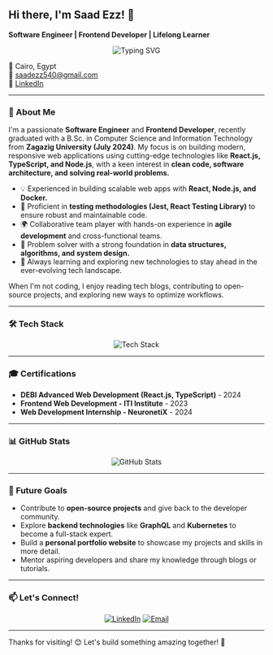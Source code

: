 ## Hi there, I'm Saad Ezz! 👋

**Software Engineer | Frontend Developer | Lifelong Learner**

<p align="center">
  <img src="https://readme-typing-svg.demolab.com?font=Fira+Code&weight=600&size=24&duration=4000&pause=500&color=F75C7E&width=600&lines=Software+Engineer+%7C+Frontend+Developer;Passionate+about+Web+Development;Open+to+Collaboration+and+New+Opportunities" alt="Typing SVG" />
</p>

📍 Cairo, Egypt  
📧 [saadezz540@gmail.com](mailto:saadezz540@gmail.com)  
🔗 [LinkedIn](https://www.linkedin.com/in/saad-ezz-eldin-404138202)  

---

### 🚀 About Me

I'm a passionate **Software Engineer** and **Frontend Developer**, recently graduated with a B.Sc. in Computer Science and Information Technology from **Zagazig University (July 2024)**. My focus is on building modern, responsive web applications using cutting-edge technologies like **React.js, TypeScript, and Node.js**, with a keen interest in **clean code, software architecture, and solving real-world problems.**

- 💡 Experienced in building scalable web apps with **React, Node.js, and Docker.**
- 🧪 Proficient in **testing methodologies (Jest, React Testing Library)** to ensure robust and maintainable code.
- 🌍 Collaborative team player with hands-on experience in **agile development** and cross-functional teams.
- 🔧 Problem solver with a strong foundation in **data structures, algorithms, and system design.**
- 🎯 Always learning and exploring new technologies to stay ahead in the ever-evolving tech landscape.

When I'm not coding, I enjoy reading tech blogs, contributing to open-source projects, and exploring new ways to optimize workflows.

---

### 🛠️ Tech Stack

<p align="center">
  <img src="https://skillicons.dev/icons?i=react,typescript,nodejs,mongodb,html,css,sass,bootstrap,docker,git,github&perline=6" alt="Tech Stack" />
</p>

---

### 🎓 Certifications
- **DEBI Advanced Web Development (React.js, TypeScript)** - 2024
- **Frontend Web Development - ITI Institute** - 2023
- **Web Development Internship - NeuronetiX** - 2024

---

### 📊 GitHub Stats

<p align="center">
  <img src="https://github-readme-stats.vercel.app/api?username=saad6680&show_icons=true&theme=radical" alt="GitHub Stats" />
</p>



---

### 🌱 Future Goals
- Contribute to **open-source projects** and give back to the developer community.
- Explore **backend technologies** like **GraphQL** and **Kubernetes** to become a full-stack expert.
- Build a **personal portfolio website** to showcase my projects and skills in more detail.
- Mentor aspiring developers and share my knowledge through blogs or tutorials.

---

### 📫 Let's Connect!
<p align="center">
  <a href="https://www.linkedin.com/in/saad-ezz-eldin-404138202"><img src="https://img.shields.io/badge/LinkedIn-blue?style=for-the-badge&logo=linkedin" alt="LinkedIn" /></a>
  <a href="mailto:saadezz540@gmail.com"><img src="https://img.shields.io/badge/Email-red?style=for-the-badge&logo=gmail" alt="Email" /></a>
</p>

---

Thanks for visiting! 😊 Let's build something amazing together! 🚀
